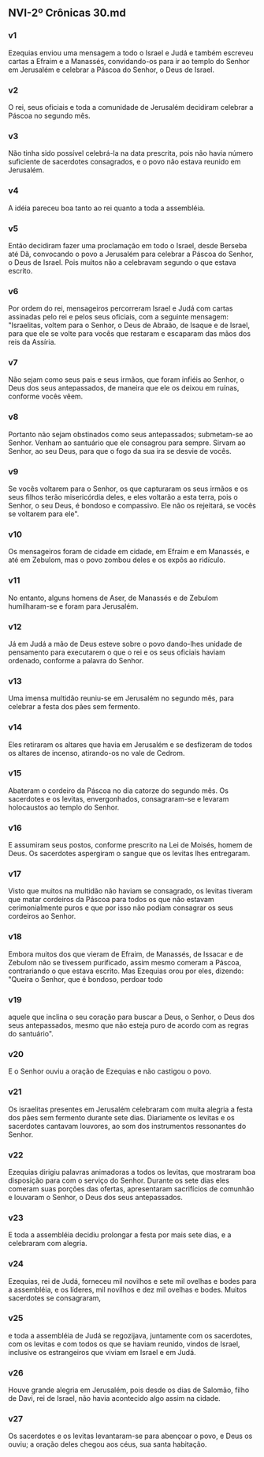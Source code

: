 ## NVI-2º Crônicas 30.md
### v1
 Ezequias enviou uma mensagem a todo o Israel e Judá e também escreveu cartas a Efraim e a Manassés, convidando-os para ir ao templo do Senhor em Jerusalém e celebrar a Páscoa do Senhor, o Deus de Israel.
### v2
 O rei, seus oficiais e toda a comunidade de Jerusalém decidiram celebrar a Páscoa no segundo mês.
### v3
 Não tinha sido possível celebrá-la na data prescrita, pois não havia número suficiente de sacerdotes consagrados, e o povo não estava reunido em Jerusalém.
### v4
 A idéia pareceu boa tanto ao rei quanto a toda a assembléia.
### v5
 Então decidiram fazer uma proclamação em todo o Israel, desde Berseba até Dã, convocando o povo a Jerusalém para celebrar a Páscoa do Senhor, o Deus de Israel. Pois muitos não a celebravam segundo o que estava escrito.
### v6
 Por ordem do rei, mensageiros percorreram Israel e Judá com cartas assinadas pelo rei e pelos seus oficiais, com a seguinte mensagem: "Israelitas, voltem para o Senhor, o Deus de Abraão, de Isaque e de Israel, para que ele se volte para vocês que restaram e escaparam das mãos dos reis da Assíria.
### v7
 Não sejam como seus pais e seus irmãos, que foram infiéis ao Senhor, o Deus dos seus antepassados, de maneira que ele os deixou em ruínas, conforme vocês vêem.
### v8
 Portanto não sejam obstinados como seus antepassados; submetam-se ao Senhor. Venham ao santuário que ele consagrou para sempre. Sirvam ao Senhor, ao seu Deus, para que o fogo da sua ira se desvie de vocês.
### v9
 Se vocês voltarem para o Senhor, os que capturaram os seus irmãos e os seus filhos terão misericórdia deles, e eles voltarão a esta terra, pois o Senhor, o seu Deus, é bondoso e compassivo. Ele não os rejeitará, se vocês se voltarem para ele".
### v10
 Os mensageiros foram de cidade em cidade, em Efraim e em Manassés, e até em Zebulom, mas o povo zombou deles e os expôs ao ridículo.
### v11
 No entanto, alguns homens de Aser, de Manassés e de Zebulom humilharam-se e foram para Jerusalém.
### v12
 Já em Judá a mão de Deus esteve sobre o povo dando-lhes unidade de pensamento para executarem o que o rei e os seus oficiais haviam ordenado, conforme a palavra do Senhor.
### v13
 Uma imensa multidão reuniu-se em Jerusalém no segundo mês, para celebrar a festa dos pães sem fermento.
### v14
 Eles retiraram os altares que havia em Jerusalém e se desfizeram de todos os altares de incenso, atirando-os no vale de Cedrom.
### v15
 Abateram o cordeiro da Páscoa no dia catorze do segundo mês. Os sacerdotes e os levitas, envergonhados, consagraram-se e levaram holocaustos ao templo do Senhor.
### v16
 E assumiram seus postos, conforme prescrito na Lei de Moisés, homem de Deus. Os sacerdotes aspergiram o sangue que os levitas lhes entregaram.
### v17
 Visto que muitos na multidão não haviam se consagrado, os levitas tiveram que matar cordeiros da Páscoa para todos os que não estavam cerimonialmente puros e que por isso não podiam consagrar os seus cordeiros ao Senhor.
### v18
 Embora muitos dos que vieram de Efraim, de Manassés, de Issacar e de Zebulom não se tivessem purificado, assim mesmo comeram a Páscoa, contrariando o que estava escrito. Mas Ezequias orou por eles, dizendo: "Queira o Senhor, que é bondoso, perdoar todo
### v19
 aquele que inclina o seu coração para buscar a Deus, o Senhor, o Deus dos seus antepassados, mesmo que não esteja puro de acordo com as regras do santuário".
### v20
 E o Senhor ouviu a oração de Ezequias e não castigou o povo.
### v21
 Os israelitas presentes em Jerusalém celebraram com muita alegria a festa dos pães sem fermento durante sete dias. Diariamente os levitas e os sacerdotes cantavam louvores, ao som dos instrumentos ressonantes do Senhor.
### v22
 Ezequias dirigiu palavras animadoras a todos os levitas, que mostraram boa disposição para com o serviço do Senhor. Durante os sete dias eles comeram suas porções das ofertas, apresentaram sacrifícios de comunhão e louvaram o Senhor, o Deus dos seus antepassados.
### v23
 E toda a assembléia decidiu prolongar a festa por mais sete dias, e a celebraram com alegria.
### v24
 Ezequias, rei de Judá, forneceu mil novilhos e sete mil ovelhas e bodes para a assembléia, e os líderes, mil novilhos e dez mil ovelhas e bodes. Muitos sacerdotes se consagraram,
### v25
 e toda a assembléia de Judá se regozijava, juntamente com os sacerdotes, com os levitas e com todos os que se haviam reunido, vindos de Israel, inclusive os estrangeiros que viviam em Israel e em Judá.
### v26
 Houve grande alegria em Jerusalém, pois desde os dias de Salomão, filho de Davi, rei de Israel, não havia acontecido algo assim na cidade.
### v27
 Os sacerdotes e os levitas levantaram-se para abençoar o povo, e Deus os ouviu; a oração deles chegou aos céus, sua santa habitação.
